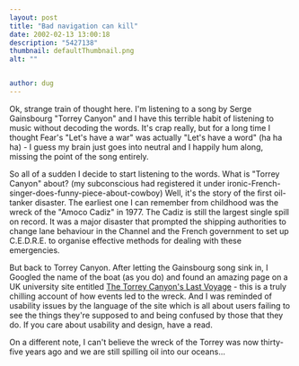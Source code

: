 ```yaml
---
layout: post
title: "Bad navigation can kill"
date: 2002-02-13 13:00:18
description: "5427138"
thumbnail: defaultThumbnail.png
alt: ""


author: dug
---
```


<p>Ok, strange train of thought here. I'm listening to a song by Serge Gainsbourg "Torrey Canyon" and I have this terrible habit of listening to music without decoding the words. It's crap really, but for a long time I thought Fear's "Let's have a war" was actually "Let's have a word" (ha ha ha) - I guess my brain just goes into neutral and I happily hum along, missing the point of the song entirely.</p>

<p>So all of a sudden I decide to start listening to the words. What is "Torrey Canyon" about? (my subconscious had registered it under ironic-French-singer-does-funny-piece-about-cowboy) Well, it's the story of the first oil-tanker disaster. The earliest one I can remember from childhood was the wreck of the "Amoco Cadiz" in 1977. The Cadiz is still the largest single spill on record. It was a major disaster that prompted the shipping authorities to change lane behaviour in the Channel and the French government to set up <span class="caps">C.E.D.R.E. </span>to organise effective methods for dealing with these emergencies.</p>

<p>But back to Torrey Canyon. After letting the Gainsbourg song sink in, I Googled the name of the boat (as you do) and found an amazing page on a UK university site entitled <a href="http://www.lboro.ac.uk/departments/hu/ergsinhu/aboutergs/lasttrip.html" >The Torrey Canyon's Last Voyage</a> - this is a truly chilling account of how events led to the wreck. And I was reminded of usability issues by the language of the site which is all about users failing to see the things they're supposed to and being confused by those that they do. If you care about usability and design, have a read.</p>

<p>On a different note, I can't believe the wreck of the Torrey was now thirty-five years ago and we are still spilling oil into our oceans...</p>
